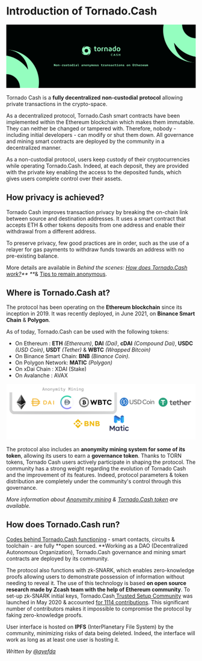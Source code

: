 # Introduction of Tornado.Cash

![](.gitbook/assets/image.png)

Tornado Cash is a **fully decentralized** **non-custodial** **protocol** allowing private transactions in the crypto-space.&#x20;

As a decentralized protocol, Tornado.Cash smart contracts have been implemented within the Ethereum blockchain which makes them immutable. They can neither be changed or tampered with. Therefore, nobody - including initial developers - can modify or shut them down. All governance and mining smart contracts are deployed by the community in a decentralized manner.

As a non-custodial protocol, users keep custody of their cryptocurrencies while operating Tornado.Cash. Indeed, at each deposit, they are provided with the private key enabling the access to the deposited funds, which gives users complete control over their assets.

## How privacy is achieved?

Tornado Cash improves transaction privacy by breaking the on-chain link between source and destination addresses. It uses a smart contract that accepts ETH & other tokens deposits from one address and enable their withdrawal from a different address.

To preserve privacy, few good practices are in order, such as the use of a relayer for gas payments to withdraw funds towards an address with no pre-existing balance.&#x20;

More details are available in _Behind the scenes: _[_How does Tornado.Cash work?_](how-does-tornado.cash-work.md)_** **_& [Tips to remain anonymous](tips-to-remain-anonymous.md).

## Where is Tornado.Cash at?

The protocol has been operating on the **Ethereum blockchain** since its inception in 2019. It was recently deployed, in June 2021, on **Binance Smart Chain** & **Polygon**.

As of today, Tornado.Cash can be used with the following tokens:

* On Ethereum : **ETH** _(Ethereum)_, **DAI** _(Dai)_, **cDAI** _(Compound Dai)_, **USDC** _(USD Coin)_, **USDT** _(Tether)_ & **WBTC** _(Wrapped Bitcoin)_
* On Binance Smart Chain: **BNB** _(Binance Coin)_.
* On Polygon Network: **MATIC** _(Polygon)_
* On xDai Chain : XDAI (Stake)
* On Avalanche : AVAX

![](.gitbook/assets/non-custodial-anonymous-transactions-on-ethereum-3-.png)

The protocol also includes an **anonymity mining system for some of its token**, allowing its users to earn a **governance token**. Thanks to TORN tokens, Tornado Cash users actively participate in shaping the protocol. The community has a strong weight regarding the evolution of Tornado Cash and the improvement of its features. Indeed, protocol parameters & token distribution are completely under the community's control through this governance.

_More information about _[_Anonymity mining_](anonymity-mining.md)_ & _[_Tornado.Cash token_](torn.md)_ are available._

## How does Tornado.Cash run?

[Codes behind Tornado.Cash functioning](https://github.com/tornadocash) - smart contacts, circuits & toolchain -  are fully **open sourced. **Working as a DAO (Decentralized Autonomous Organization), Tornado.Cash governance and mining smart contracts are deployed by its community.

The protocol also functions with zk-SNARK, which enables zero-knowledge proofs allowing users to demonstrate possession of information without needing to reveal it. The use of this technology is based **on open source research made by Zcash team with the help of Ethereum community**. To set-up zk-SNARK initial keys, Tornado.Cash[ Trusted Setup Community](https://tornado-cash.medium.com/tornado-cash-trusted-setup-ceremony-b846e1e00be1) was launched in May 2020 & accounted [for 1114 contributions](https://tornado-cash.medium.com/the-biggest-trusted-setup-ceremony-in-the-world-3c6ab9c8fffa). This significant number of contributors makes it impossible to compromise the protocol by faking zero-knowledge proofs.

User interface is hosted on **IPFS** (InterPlanetary File System) by the community, minimizing risks of data being deleted. Indeed, the interface will work as long as at least one user is hosting it.



_Written by _[_@ayefda_](https://torn.community/u/ayefda)__
